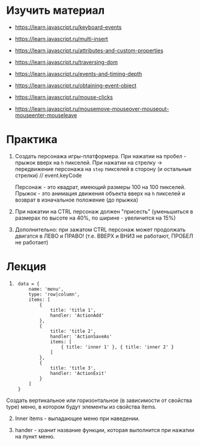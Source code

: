 # Изучить материал
+ https://learn.javascript.ru/keyboard-events
+ https://learn.javascript.ru/multi-insert

+ https://learn.javascript.ru/attributes-and-custom-properties
+ https://learn.javascript.ru/traversing-dom
+ https://learn.javascript.ru/events-and-timing-depth
+ https://learn.javascript.ru/obtaining-event-object
+ https://learn.javascript.ru/mouse-clicks
+ https://learn.javascript.ru/mousemove-mouseover-mouseout-mouseenter-mouseleave

# Практика

1) Создать персонажа игры-платформера.
	При нажатии на пробел - прыжок вверх на `h` пикселей.
	При нажатии на стрелку -> передвижение персонажа на `step` пикселей в сторону (и остальные стрелки) // event.keyCode
	
	Персонаж - это квадрат, имеющий размеры 100 на 100 пикселей.
	Прыжок - это анимация движения объекта вверх на `h` пикселей и возврат в изначальное положение (до прыжка)
	
	
2) При нажатии на CTRL персонаж должен "присесть" (уменьшиться в размерах по высоте на 40%, по ширине - увеличится на 15%)

3) Дополнительно: при зажатом CTRL персонаж может продолжать двигатся в ЛЕВО и ПРАВО! (т.е. ВВЕРХ и ВНИЗ не работают, ПРОБЕЛ не работает)
 

# Лекция

1) 
		data = { 
			name: 'menu', 
			type: 'row|column', 
			items: [
				{
					title: 'title 1',
					handler: 'ActionAdd'
				},
				{
					title: 'title 2',
					handler: 'ActionSaveAs'
					items: [
						{ title: 'inner 1' }, { title: 'inner 2' }
					]
				},
				{
					title: 'title 3',
					handler: 'ActionExit'
				}
			]
		}

Создать вертикальное или горизонтальное (в зависимости от свойства type) меню, в котором будут элементы из свойства items.



2) Inner items - выпадающее меню при наведении.



3) hander - хранит название функции, которая выполнится при нажатии на пункт меню.